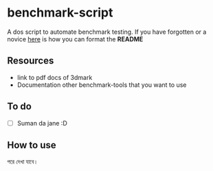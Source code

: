 # benchmark-script
A dos script to automate benchmark testing. If you have forgotten or a novice [here](https://duckduckgo.com) is how you can format the **README**

## Resources
 - link to pdf docs of 3dmark
 - Documentation other benchmark-tools that you want to use  
## To do
- [ ] Suman da jane :D

## How to use
 পরে দেখা যাবে।   
